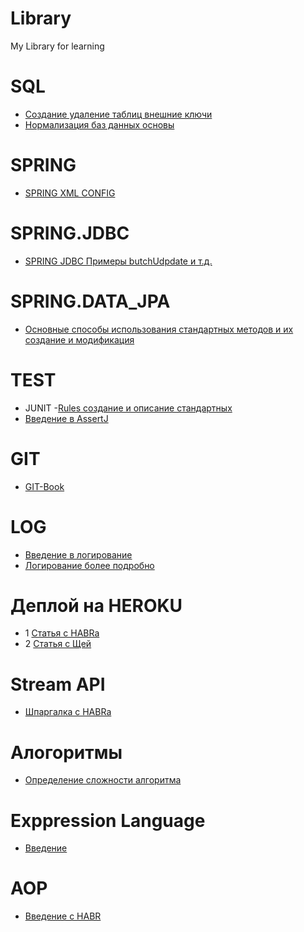 # Library
My Library for learning
# SQL
- [Создание удаление таблиц внешние ключи](https://metanit.com/sql/mysql/2.5.php)
- [Нормализация баз данных основы](https://info-comp.ru/database-normalization)
# SPRING
- [SPRING XML CONFIG ](https://beginner-mercenary.blogspot.com/2018/08/24-bean-c-xml.html)
# SPRING.JDBC
- [SPRING JDBC Примеры butchUdpdate и т.д. ](https://coderlessons.com/tutorials/java-tekhnologii/uznai-vesnu-jdbc/spring-jdbc-kratkoe-rukovodstvo)
# SPRING.DATA_JPA
- [Основные способы использования стандартных методов и их создание и модификация](https://habr.com/ru/post/435114/)
# TEST
- JUNIT
-[Rules создание и описание стандартных](http://blog.qatools.ru/junit/junit-rules-tutorial)
- [Введение в AssertJ](https://www.codeflow.site/ru/article/introduction-to-assertj)
# GIT
- [GIT-Book](https://git-scm.com/book/ru/v2)
# LOG
- [Введение в логирование](https://javarush.ru/groups/posts/2388-logirovanie-chto-kak-gde-i-chem)
- [Логирование более подробно](http://www.skipy.ru/useful/logging.html#log4j_sl)
# Деплой на HEROKU
- 1 [Статья с HABRа](https://habr.com/ru/post/232679/)
- 2 [Статья с Щей](https://xn--e1ai0c.xn--p1ai/article.php?id=11)
# Stream API
- [Шпаргалка с HABRа](https://habr.com/ru/company/luxoft/blog/270383/)
# Алогоритмы
- [Определение сложности алгоритма](https://habr.com/ru/post/104219/)
# Exppression Language
- [Введение](https://metanit.com/java/javaee/3.9.php)
# AOP
- [Введение c HABR](https://habr.com/ru/post/428548/)

